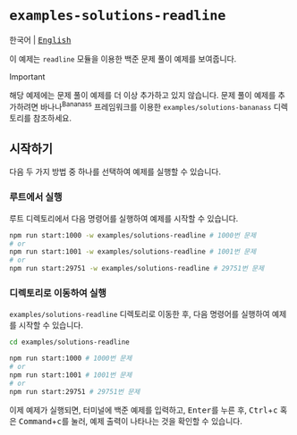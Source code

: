 # `examples-solutions-readline`

<kbd>한국어</kbd> | <kbd>[English](README.en.md)</kbd>

이 예제는 `readline` 모듈을 이용한 백준 문제 풀이 예제를 보여줍니다.

> [!IMPORTANT]
>
> 해당 예제에는 문제 풀이 예제를 더 이상 추가하고 있지 않습니다. 문제 풀이 예제를 추가하려면 바나나<sup>Bananass</sup> 프레임워크를 이용한 `examples/solutions-bananass` 디렉토리를 참조하세요.

## 시작하기

다음 두 가지 방법 중 하나를 선택하여 예제를 실행할 수 있습니다.

### 루트에서 실행

루트 디렉토리에서 다음 명령어를 실행하여 예제를 시작할 수 있습니다.

```sh
npm run start:1000 -w examples/solutions-readline # 1000번 문제
# or
npm run start:1001 -w examples/solutions-readline # 1001번 문제
# or
npm run start:29751 -w examples/solutions-readline # 29751번 문제
```

### 디렉토리로 이동하여 실행

`examples/solutions-readline` 디렉토리로 이동한 후, 다음 명령어를 실행하여 예제를 시작할 수 있습니다.

```sh
cd examples/solutions-readline

npm run start:1000 # 1000번 문제
# or
npm run start:1001 # 1001번 문제
# or
npm run start:29751 # 29751번 문제
```

이제 예제가 실행되면, 터미널에 백준 예제를 입력하고, <kbd>Enter</kbd>를 누른 후, <kbd>Ctrl</kbd>+<kbd>c</kbd> 혹은 <kbd>Command</kbd>+<kbd>c</kbd>를 눌러, 예제 출력이 나타나는 것을 확인할 수 있습니다.
